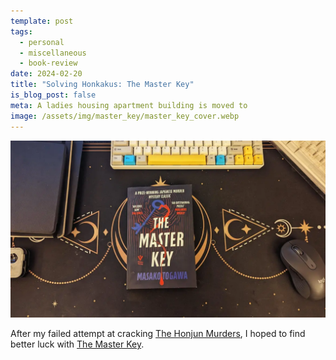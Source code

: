 ```yaml
---
template: post
tags:
  - personal
  - miscellaneous
  - book-review
date: 2024-02-20
title: "Solving Honkakus: The Master Key"
is_blog_post: false
meta: A ladies housing apartment building is moved to
image: /assets/img/master_key/master_key_cover.webp
---
```

![The master key cover](/assets/img/master_key/master_key_cover.webp)

After my failed attempt at cracking [The Honjun Murders](/blog/honjin-murders), I hoped to find better luck with [The Master Key](https://en.wikipedia.org/wiki/The_Master_Key_(Togawa_novel)).
